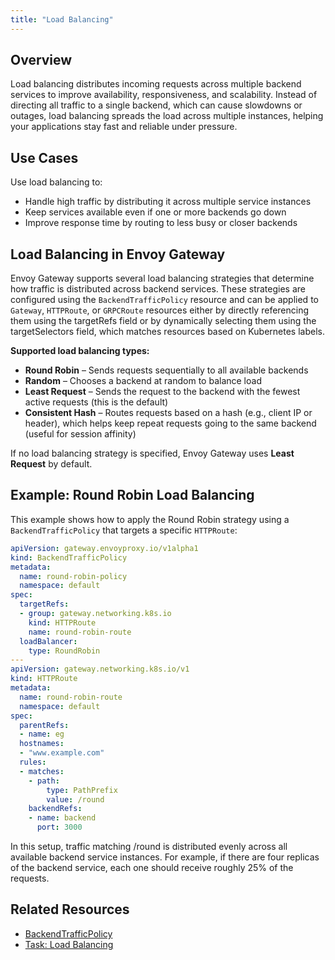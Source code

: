```yaml
---
title: "Load Balancing"
---
```


## Overview

Load balancing distributes incoming requests across multiple backend services to improve availability, responsiveness, and scalability. Instead of directing all traffic to a single backend, which can cause slowdowns or outages, load balancing spreads the load across multiple instances, helping your applications stay fast and reliable under pressure.

## Use Cases

Use load balancing to:

- Handle high traffic by distributing it across multiple service instances  
- Keep services available even if one or more backends go down  
- Improve response time by routing to less busy or closer backends  

## Load Balancing in Envoy Gateway

Envoy Gateway supports several load balancing strategies that determine how traffic is distributed across backend services. These strategies are configured using the `BackendTrafficPolicy` resource and can be applied to `Gateway`, `HTTPRoute`, or `GRPCRoute` resources either by directly referencing them using the targetRefs field or by dynamically selecting them using the targetSelectors field, which matches resources based on Kubernetes labels.

**Supported load balancing types:**
- **Round Robin** – Sends requests sequentially to all available backends
- **Random** – Chooses a backend at random to balance load
- **Least Request** – Sends the request to the backend with the fewest active requests (this is the default)
- **Consistent Hash** – Routes requests based on a hash (e.g., client IP or header), which helps keep repeat requests going to the same backend (useful for session affinity)

If no load balancing strategy is specified, Envoy Gateway uses **Least Request** by default.

## Example: Round Robin Load Balancing

This example shows how to apply the Round Robin strategy using a `BackendTrafficPolicy` that targets a specific `HTTPRoute`:

```yaml
apiVersion: gateway.envoyproxy.io/v1alpha1
kind: BackendTrafficPolicy
metadata:
  name: round-robin-policy
  namespace: default
spec:
  targetRefs:
  - group: gateway.networking.k8s.io
    kind: HTTPRoute
    name: round-robin-route
  loadBalancer:
    type: RoundRobin
---
apiVersion: gateway.networking.k8s.io/v1
kind: HTTPRoute
metadata:
  name: round-robin-route
  namespace: default
spec:
  parentRefs:
  - name: eg
  hostnames:
  - "www.example.com"
  rules:
  - matches:
    - path:
        type: PathPrefix
        value: /round
    backendRefs:
    - name: backend
      port: 3000
```
In this setup, traffic matching /round is distributed evenly across all available backend service instances. For example, if there are four replicas of the backend service, each one should receive roughly 25% of the requests.

## Related Resources
- [BackendTrafficPolicy](gateway_api_extensions/backend-traffic-policy.md)
- [Task: Load Balancing](../tasks/traffic/load-balancing.md)
